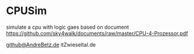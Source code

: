 # CPUSim

simulate a cpu with logic gaes
based on document https://github.com/sky4walk/documents/raw/master/CPU-4-Prozessor.pdf

github@AndreBetz.de
itZwieseltal.de